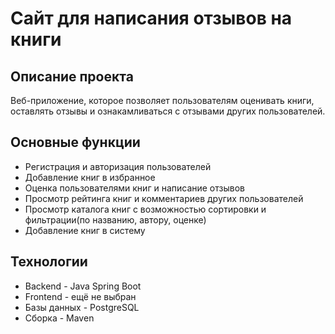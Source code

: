 # Cайт для написания отзывов на книги

## Описание проекта

Веб-приложение, которое позволяет пользователям оценивать книги, оставлять отзывы и ознакамливаться с отзывами других пользователей.

## Основные функции
- Регистрация и авторизация пользователей
- Добавление книг в избранное
- Оценка пользователями книг и написание отзывов
- Просмотр рейтинга книг и комментариев других пользователей
- Просмотр каталога книг с возможностью сортировки и фильтрации(по названию, автору, оценке)
- Добавление книг в систему

## Технологии

* Backend - Java Spring Boot 
* Frontend - ещё не выбран
* Базы данных - PostgreSQL
* Сборка - Maven